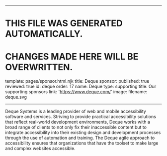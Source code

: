 ----

# THIS FILE WAS GENERATED AUTOMATICALLY.
# CHANGES MADE HERE WILL BE OVERWRITTEN.

template: pages/sponsor.html.njk
title: Deque
sponsor:
  published: true
  reviewed: true
  id: deque
  order: 17
  name: Deque
  type: supporting
  title: Our supporting sponsors
  link: 'https://www.deque.com/'
  image:
    filename: deque.svg

----

Deque Systems is a leading provider of web and mobile accessibility software
and services. Striving to provide practical accessibility solutions that
reflect real-world development environments, Deque works with a broad range of
clients to not only fix their inaccessible content but to integrate
accessibility into their existing design and development processes through the
use of automation and training. The Deque agile approach to accessibility
ensures that organizations that have the toolset to make large and complex
websites accessible.